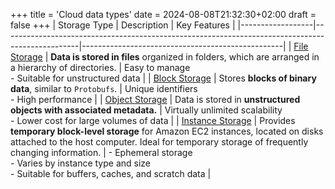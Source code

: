 +++
title = 'Cloud data types'
date = 2024-08-08T21:32:30+02:00
draft = false 
+++
| Storage Type     | Description                                                                                     | Key Features                                      |
|------------------|-------------------------------------------------------------------------------------------------|--------------------------------------------------|
| [File Storage](https://aws.amazon.com/what-is/cloud-file-storage/)      | **Data is stored in files** organized in folders, which are arranged in a hierarchy of directories. |  Easy to manage<br>- Suitable for unstructured data |
| [Block Storage](https://aws.amazon.com/what-is/block-storage/)     | Stores **blocks of binary data**, similar to `Protobufs`.                                           |  Unique identifiers<br>- High performance        |
| [Object Storage](https://aws.amazon.com/what-is/object-storage/)    | Data is stored in **unstructured objects with associated metadata.**                               |  Virtually unlimited scalability<br>- Lower cost for large volumes of data |
| [Instance Storage](https://docs.aws.amazon.com/AWSEC2/latest/UserGuide/InstanceStorage.html)  | Provides **temporary block-level storage** for Amazon EC2 instances, located on disks attached to the host computer. Ideal for temporary storage of frequently changing information. | - Ephemeral storage<br>- Varies by instance type and size<br>- Suitable for buffers, caches, and scratch data |

